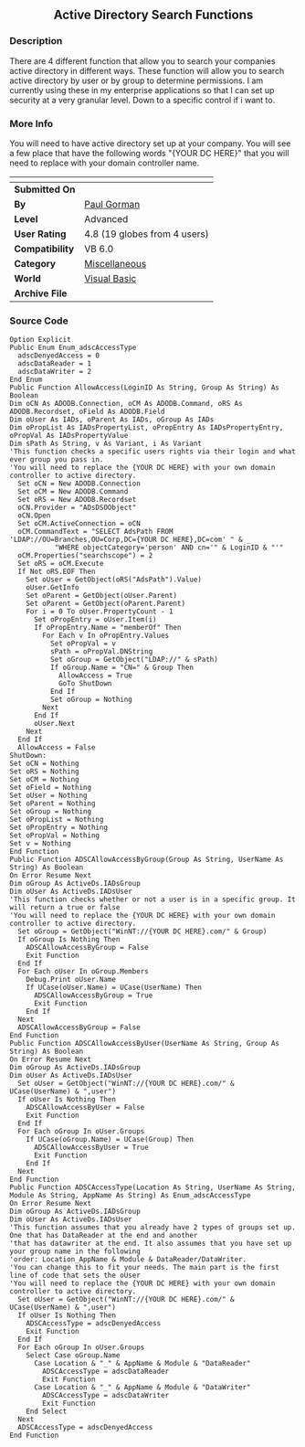 ﻿<div align="center">

## Active Directory Search Functions


</div>

### Description

There are 4 different function that allow you to search your companies active directory in different ways. These function will allow you to search active directory by user or by group to determine permissions. I am currently using these in my enterprise applications so that I can set up security at a very granular level. Down to a specific control if i want to.
 
### More Info
 
You will need to have active directory set up at your company. You will see a few place that have the following words "{YOUR DC HERE}" that you will need to replace with your domain controller name.


<span>             |<span>
---                |---
**Submitted On**   |
**By**             |[Paul Gorman](https://github.com/Planet-Source-Code/PSCIndex/blob/master/ByAuthor/paul-gorman.md)
**Level**          |Advanced
**User Rating**    |4.8 (19 globes from 4 users)
**Compatibility**  |VB 6\.0
**Category**       |[Miscellaneous](https://github.com/Planet-Source-Code/PSCIndex/blob/master/ByCategory/miscellaneous__1-1.md)
**World**          |[Visual Basic](https://github.com/Planet-Source-Code/PSCIndex/blob/master/ByWorld/visual-basic.md)
**Archive File**   |[](https://github.com/Planet-Source-Code/paul-gorman-active-directory-search-functions__1-36322/archive/master.zip)





### Source Code

```
Option Explicit
Public Enum Enum_adscAccessType
  adscDenyedAccess = 0
  adscDataReader = 1
  adscDataWriter = 2
End Enum
Public Function AllowAccess(LoginID As String, Group As String) As Boolean
Dim oCN As ADODB.Connection, oCM As ADODB.Command, oRS As ADODB.Recordset, oField As ADODB.Field
Dim oUser As IADs, oParent As IADs, oGroup As IADs
Dim oPropList As IADsPropertyList, oPropEntry As IADsPropertyEntry, oPropVal As IADsPropertyValue
Dim sPath As String, v As Variant, i As Variant
'This function checks a specific users rights via their login and what ever group you pass in.
'You will need to replace the {YOUR DC HERE} with your own domain controller to active directory.
  Set oCN = New ADODB.Connection
  Set oCM = New ADODB.Command
  Set oRS = New ADODB.Recordset
  oCN.Provider = "ADsDSOObject"
  oCN.Open
  Set oCM.ActiveConnection = oCN
  oCM.CommandText = "SELECT AdsPath FROM 'LDAP://OU=Branches,OU=Corp,DC={YOUR DC HERE},DC=com' " & _
           "WHERE objectCategory='person' AND cn='" & LoginID & "'"
  oCM.Properties("searchscope") = 2
  Set oRS = oCM.Execute
  If Not oRS.EOF Then
    Set oUser = GetObject(oRS("AdsPath").Value)
    oUser.GetInfo
    Set oParent = GetObject(oUser.Parent)
    Set oParent = GetObject(oParent.Parent)
    For i = 0 To oUser.PropertyCount - 1
      Set oPropEntry = oUser.Item(i)
      If oPropEntry.Name = "memberOf" Then
        For Each v In oPropEntry.Values
          Set oPropVal = v
          sPath = oPropVal.DNString
          Set oGroup = GetObject("LDAP://" & sPath)
          If oGroup.Name = "CN=" & Group Then
            AllowAccess = True
            GoTo ShutDown
          End If
          Set oGroup = Nothing
        Next
      End If
      oUser.Next
    Next
  End If
  AllowAccess = False
ShutDown:
Set oCN = Nothing
Set oRS = Nothing
Set oCM = Nothing
Set oField = Nothing
Set oUser = Nothing
Set oParent = Nothing
Set oGroup = Nothing
Set oPropList = Nothing
Set oPropEntry = Nothing
Set oPropVal = Nothing
Set v = Nothing
End Function
Public Function ADSCAllowAccessByGroup(Group As String, UserName As String) As Boolean
On Error Resume Next
Dim oGroup As ActiveDs.IADsGroup
Dim oUser As ActiveDs.IADsUser
'This function checks whether or not a user is in a specific group. It will return a true or false
'You will need to replace the {YOUR DC HERE} with your own domain controller to active directory.
  Set oGroup = GetObject("WinNT://{YOUR DC HERE}.com/" & Group)
  If oGroup Is Nothing Then
    ADSCAllowAccessByGroup = False
    Exit Function
  End If
  For Each oUser In oGroup.Members
    Debug.Print oUser.Name
    If UCase(oUser.Name) = UCase(UserName) Then
      ADSCAllowAccessByGroup = True
      Exit Function
    End If
  Next
  ADSCAllowAccessByGroup = False
End Function
Public Function ADSCAllowAccessByUser(UserName As String, Group As String) As Boolean
On Error Resume Next
Dim oGroup As ActiveDs.IADsGroup
Dim oUser As ActiveDs.IADsUser
  Set oUser = GetObject("WinNT://{YOUR DC HERE}.com/" & UCase(UserName) & ",user")
  If oUser Is Nothing Then
    ADSCAllowAccessByUser = False
    Exit Function
  End If
  For Each oGroup In oUser.Groups
    If UCase(oGroup.Name) = UCase(Group) Then
      ADSCAllowAccessByUser = True
      Exit Function
    End If
  Next
End Function
Public Function ADSCAccessType(Location As String, UserName As String, Module As String, AppName As String) As Enum_adscAccessType
On Error Resume Next
Dim oGroup As ActiveDs.IADsGroup
Dim oUser As ActiveDs.IADsUser
'This function assumes that you already have 2 types of groups set up. One that has DataReader at the end and another
'that has datawriter at the end. It also assumes that you have set up your group name in the following
'order: Location_AppName & Module & DataReader/DataWriter.
'You can change this to fit your needs. The main part is the first line of code that sets the oUser
'You will need to replace the {YOUR DC HERE} with your own domain controller to active directory.
  Set oUser = GetObject("WinNT://{YOUR DC HERE}.com/" & UCase(UserName) & ",user")
  If oUser Is Nothing Then
    ADSCAccessType = adscDenyedAccess
    Exit Function
  End If
  For Each oGroup In oUser.Groups
    Select Case oGroup.Name
      Case Location & "_" & AppName & Module & "DataReader"
        ADSCAccessType = adscDataReader
        Exit Function
      Case Location & "_" & AppName & Module & "DataWriter"
        ADSCAccessType = adscDataWriter
        Exit Function
    End Select
  Next
  ADSCAccessType = adscDenyedAccess
End Function
```

